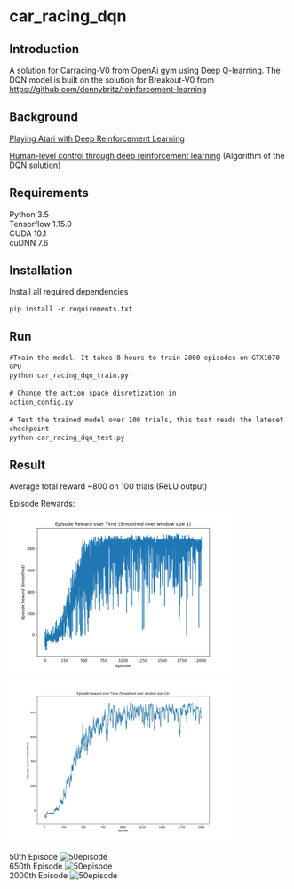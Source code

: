 # car_racing_dqn

## Introduction
A solution for Carracing-V0 from OpenAi gym using Deep Q-learning. The DQN model is built on the solution for Breakout-V0 from https://github.com/dennybritz/reinforcement-learning

## Background
[Playing Atari with Deep Reinforcement Learning](https://www.cs.toronto.edu/~vmnih/docs/dqn.pdf)

[Human-level control through deep reinforcement
learning](https://web.stanford.edu/class/psych209/Readings/MnihEtAlHassibis15NatureControlDeepRL.pdf)
(Algorithm of the DQN solution)



## Requirements
Python 3.5 \
Tensorflow 1.15.0 \
CUDA 10.1\
cuDNN 7.6

## Installation
Install all required dependencies

```
pip install -r requirements.txt
```

## Run
```
#Train the model. It takes 8 hours to train 2000 episodes on GTX1070 GPU
python car_racing_dqn_train.py

# Change the action space disretization in 
action_config.py

# Test the trained model over 100 trials, this test reads the lateset checkpoint
python car_racing_dqn_test.py
```

## Result
Average total reward ~800 on 100 trials (ReLU output)

Episode Rewards:\
<img src="./images/96_800_reward.png" width="400">
<img src="./images/9696_800.jpg" width="400">

50th Episode 
![50episode](images/50.gif)\
650th Episode 
![50episode](images/650.gif)\
2000th Episode 
![50episode](images/2000.gif)